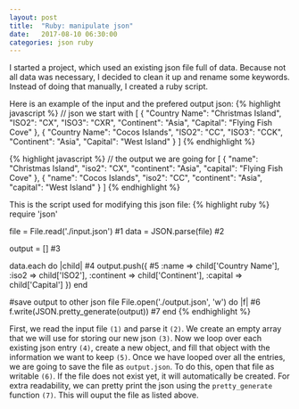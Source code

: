 ```yaml
---
layout: post
title:  "Ruby: manipulate json"
date:   2017-08-10 06:30:00
categories: json ruby
---
```


I started a project, which used an existing json file full of data.
Because not all data was necessary, I decided to clean it up and rename some keywords.
Instead of doing that manually, I created a ruby script.

Here is an example of the input and the prefered output json:
{% highlight javascript %}
// json we start with
[
 {
   "Country Name": "Christmas Island",
   "ISO2": "CX",
   "ISO3": "CXR",
   "Continent": "Asia",
   "Capital": "Flying Fish Cove"
 },
 {
   "Country Name": "Cocos Islands",
   "ISO2": "CC",
   "ISO3": "CCK",
   "Continent": "Asia",
   "Capital": "West Island"
 }
]
{% endhighlight %}

{% highlight javascript %}
// the output we are going for
[
 {
   "name": "Christmas Island",
   "iso2": "CX",
   "continent": "Asia",
   "capital": "Flying Fish Cove"
 },
 {
   "name": "Cocos Islands",
   "iso2": "CC",
   "continent": "Asia",
   "capital": "West Island"
 }
]
{% endhighlight %}

This is the script used for modifying this json file:
{% highlight ruby %}
require 'json'

file = File.read('./input.json') #1
data = JSON.parse(file) #2

output = [] #3

data.each do |child| #4
  output.push({ #5
    :name => child['Country Name'],
    :iso2 => child['ISO2'],
    :continent => child['Continent'],
    :capital => child['Capital']
  })
end

#save output to other json file
File.open('./output.json', 'w') do |f| #6
  f.write(JSON.pretty_generate(output)) #7
end
{% endhighlight %}

First, we read the input file `(1)` and parse it `(2)`. We create an empty array that we will use for storing our new json `(3)`. Now we loop over each existing json entry `(4)`, create a new object, and fill that object with the information we want to keep `(5)`. Once we have looped over all the entries, we are going to save the file as `output.json`. To do this, open that file as writable `(6)`. If the file does not exist yet, it will automatically be created. For extra readability, we can pretty print the json using the `pretty_generate` function `(7)`. This will ouput the file as listed above.

